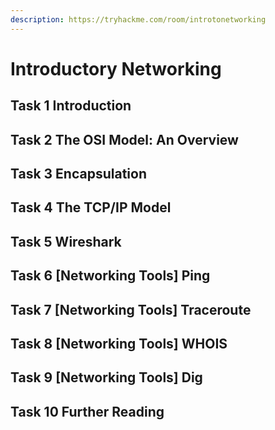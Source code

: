 ```yaml
---
description: https://tryhackme.com/room/introtonetworking
---
```


# Introductory Networking

## Task 1 Introduction

## Task 2 The OSI Model: An Overview

## Task 3 Encapsulation

## Task 4 The TCP/IP Model

## Task 5 Wireshark

## Task 6 \[Networking Tools] Ping

## Task 7 \[Networking Tools] Traceroute

## Task 8 \[Networking Tools] WHOIS

## Task 9 \[Networking Tools] Dig

## Task 10 Further Reading
